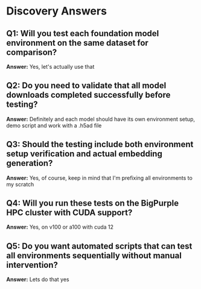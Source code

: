 # Discovery Answers

## Q1: Will you test each foundation model environment on the same dataset for comparison?
**Answer:** Yes, let's actually use that

## Q2: Do you need to validate that all model downloads completed successfully before testing?
**Answer:** Definitely and each model should have its own environment setup, demo script and work with a .h5ad file

## Q3: Should the testing include both environment setup verification and actual embedding generation?
**Answer:** Yes, of course, keep in mind that I'm prefixing all environments to my scratch

## Q4: Will you run these tests on the BigPurple HPC cluster with CUDA support?
**Answer:** Yes, on v100 or a100 with cuda 12

## Q5: Do you want automated scripts that can test all environments sequentially without manual intervention?
**Answer:** Lets do that yes